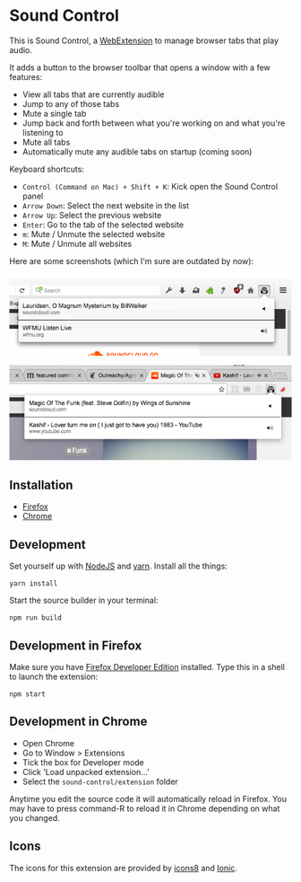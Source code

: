 # Sound Control

This is Sound Control, a
[WebExtension](https://developer.mozilla.org/en-US/Add-ons/WebExtensions)
to manage browser tabs that play audio.

It adds a button to the browser toolbar that opens a window with a few features:
* View all tabs that are currently audible
* Jump to any of those tabs
* Mute a single tab
* Jump back and forth between what you're working on and what you're listening
  to
* Mute all tabs
* Automatically mute any audible tabs on startup (coming soon)

Keyboard shortcuts:

* `Control (Command on Mac) + Shift + K`: Kick open the Sound Control panel
* `Arrow Down`: Select the next website in the list
* `Arrow Up`: Select the previous website
* `Enter`: Go to the tab of the selected website
* `m`: Mute / Unmute the selected website
* `M`: Mute / Unmute all websites

Here are some screenshots (which I'm sure are outdated by now):

![screenshot](screenshots/screenshot-1.0.0-fx.png "Screenshot")

![screenshot](screenshots/screenshot-1.0.0-chrome.png "Screenshot")

## Installation

* [Firefox](https://addons.mozilla.org/en-US/firefox/addon/sound-control/)
* [Chrome](https://chrome.google.com/webstore/detail/sound-control/pdpdhkfgennhohnilnjmgiobkiedmaoo?hl=en-US&gl=US)

## Development

Set yourself up with [NodeJS](http://nodejs.org/)
and [yarn](https://yarnpkg.com/). Install all the things:

    yarn install

Start the source builder in your terminal:

    npm run build

## Development in Firefox

Make sure you have
[Firefox Developer Edition](https://www.mozilla.org/en-US/firefox/channel/desktop/)
installed.
Type this in a shell to launch the extension:

    npm start

## Development in Chrome

* Open Chrome
* Go to Window > Extensions
* Tick the box for Developer mode
* Click 'Load unpacked extension...'
* Select the `sound-control/extension` folder

Anytime you edit the source code it will automatically reload in Firefox.
You may have to press command-R to reload it in Chrome depending on what you
changed.

## Icons

The icons for this extension are provided by [icons8](https://icons8.com/)
and [Ionic](http://ionicons.com/).
